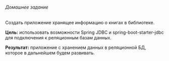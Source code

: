 ﻿###### Домашнее задание

Создать приложение хранящее информацию о книгах в библиотеке.

**Цель:** использовать возможности Spring JDBC и spring-boot-starter-jdbc для подключения к реляционным базам данных.

**Результат:** приложение с хранением данных в реляционной БД, которое в дальнейшем будем развивать.
